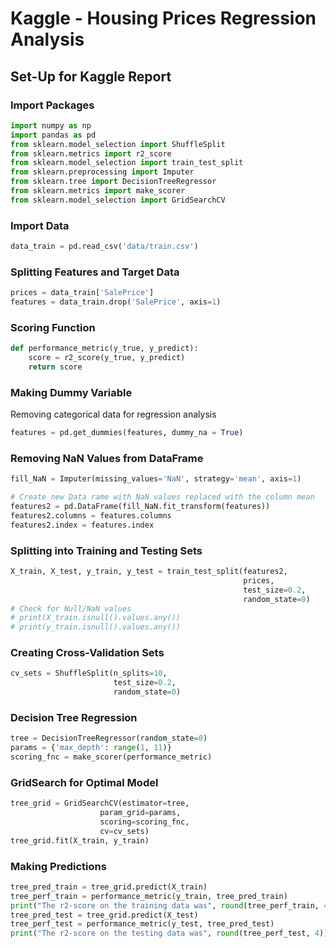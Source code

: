# Kaggle - Housing Prices Regression Analysis
## Set-Up for Kaggle Report

### Import Packages
```Python
import numpy as np
import pandas as pd
from sklearn.model_selection import ShuffleSplit
from sklearn.metrics import r2_score
from sklearn.model_selection import train_test_split
from sklearn.preprocessing import Imputer
from sklearn.tree import DecisionTreeRegressor
from sklearn.metrics import make_scorer
from sklearn.model_selection import GridSearchCV
```
### Import Data
```Python
data_train = pd.read_csv('data/train.csv')
```
### Splitting Features and Target Data
```Python
prices = data_train['SalePrice']
features = data_train.drop('SalePrice', axis=1)
```
### Scoring Function
```Python
def performance_metric(y_true, y_predict):
    score = r2_score(y_true, y_predict)
    return score
```
### Making Dummy Variable
Removing categorical data for regression analysis
```Python
features = pd.get_dummies(features, dummy_na = True)
```

### Removing NaN Values from DataFrame
```Python
fill_NaN = Imputer(missing_values='NaN', strategy='mean', axis=1)

# Create new Data rame with NaN values replaced with the column mean
features2 = pd.DataFrame(fill_NaN.fit_transform(features))
features2.columns = features.columns
features2.index = features.index
```

### Splitting into Training and Testing Sets
```Python
X_train, X_test, y_train, y_test = train_test_split(features2,
                                                    prices,
                                                    test_size=0.2,
                                                    random_state=0)
# Check for Null/NaN values
# print(X_train.isnull().values.any())
# print(y_train.isnull().values.any())
```

### Creating Cross-Validation Sets
```Python
cv_sets = ShuffleSplit(n_splits=10,
                       test_size=0.2,
                       random_state=0)
```

### Decision Tree Regression
```Python
tree = DecisionTreeRegressor(random_state=0)
params = {'max_depth': range(1, 11)}
scoring_fnc = make_scorer(performance_metric)
```

### GridSearch for Optimal Model
```Python
tree_grid = GridSearchCV(estimator=tree,
                    param_grid=params,
                    scoring=scoring_fnc,
                    cv=cv_sets)
tree_grid.fit(X_train, y_train)
```

### Making Predictions
```Python
tree_pred_train = tree_grid.predict(X_train)
tree_perf_train = performance_metric(y_train, tree_pred_train)
print("The r2-score on the training data was", round(tree_perf_train, 4))
tree_pred_test = tree_grid.predict(X_test)
tree_perf_test = performance_metric(y_test, tree_pred_test)
print("The r2-score on the testing data was", round(tree_perf_test, 4))
```


